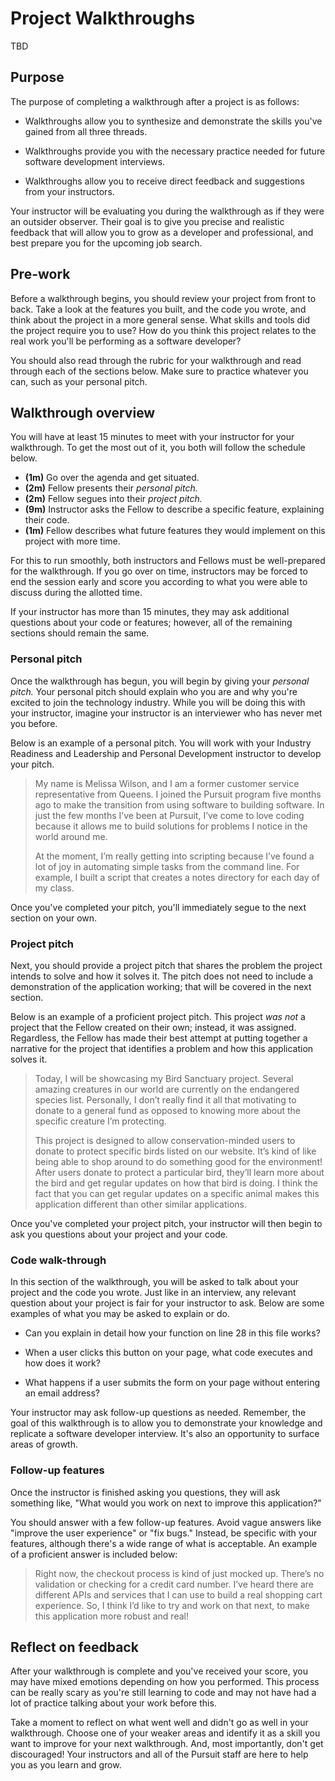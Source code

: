 # Project Walkthroughs

TBD

## Purpose

The purpose of completing a walkthrough after a project is as follows:

- Walkthroughs allow you to synthesize and demonstrate the skills you've gained from all three threads.

- Walkthroughs provide you with the necessary practice needed for future software development interviews.

- Walkthroughs allow you to receive direct feedback and suggestions from your instructors.

Your instructor will be evaluating you during the walkthrough as if they were an outsider observer. Their goal is to give you precise and realistic feedback that will allow you to grow as a developer and professional, and best prepare you for the upcoming job search.

## Pre-work

Before a walkthrough begins, you should review your project from front to back. Take a look at the features you built, and the code you wrote, and think about the project in a more general sense. What skills and tools did the project require you to use? How do you think this project relates to the real work you'll be performing as a software developer?

You should also read through the rubric for your walkthrough and read through each of the sections below. Make sure to practice whatever you can, such as your personal pitch.

## Walkthrough overview

You will have at least 15 minutes to meet with your instructor for your walkthrough. To get the most out of it, you both will follow the schedule below.

- **(1m)** Go over the agenda and get situated.
- **(2m)** Fellow presents their _personal pitch._
- **(2m)** Fellow segues into their _project pitch._
- **(9m)** Instructor asks the Fellow to describe a specific feature, explaining their code.
- **(1m)** Fellow describes what future features they would implement on this project with more time.

For this to run smoothly, both instructors and Fellows must be well-prepared for the walkthrough. If you go over on time, instructors may be forced to end the session early and score you according to what you were able to discuss during the allotted time.

If your instructor has more than 15 minutes, they may ask additional questions about your code or features; however, all of the remaining sections should remain the same.

### Personal pitch

Once the walkthrough has begun, you will begin by giving your _personal pitch._ Your personal pitch should explain who you are and why you're excited to join the technology industry. While you will be doing this with your instructor, imagine your instructor is an interviewer who has never met you before.

Below is an example of a personal pitch. You will work with your Industry Readiness and Leadership and Personal Development instructor to develop your pitch.

> My name is Melissa Wilson, and I am a former customer service representative from Queens. I joined the Pursuit program five months ago to make the transition from using software to building software. In just the few months I’ve been at Pursuit, I’ve come to love coding because it allows me to build solutions for problems I notice in the world around me.
>
> At the moment, I’m really getting into scripting because I’ve found a lot of joy in automating simple tasks from the command line. For example, I built a script that creates a notes directory for each day of my class.

Once you've completed your pitch, you'll immediately segue to the next section on your own.

### Project pitch

Next, you should provide a project pitch that shares the problem the project intends to solve and how it solves it. The pitch does not need to include a demonstration of the application working; that will be covered in the next section.

Below is an example of a proficient project pitch. This project _was not_ a project that the Fellow created on their own; instead, it was assigned. Regardless, the Fellow has made their best attempt at putting together a narrative for the project that identifies a problem and how this application solves it.

> Today, I will be showcasing my Bird Sanctuary project. Several amazing creatures in our world are currently on the endangered species list. Personally, I don’t really find it all that motivating to donate to a general fund as opposed to knowing more about the specific creature I’m protecting.
>
> This project is designed to allow conservation-minded users to donate to protect specific birds listed on our website. It’s kind of like being able to shop around to do something good for the environment! After users donate to protect a particular bird, they’ll learn more about the bird and get regular updates on how that bird is doing. I think the fact that you can get regular updates on a specific animal makes this application different than other similar applications.

Once you've completed your project pitch, your instructor will then begin to ask you questions about your project and your code.

### Code walk-through

In this section of the walkthrough, you will be asked to talk about your project and the code you wrote. Just like in an interview, any relevant question about your project is fair for your instructor to ask. Below are some examples of what you may be asked to explain or do.

- Can you explain in detail how your function on line 28 in this file works?

- When a user clicks this button on your page, what code executes and how does it work?

- What happens if a user submits the form on your page without entering an email address?

Your instructor may ask follow-up questions as needed. Remember, the goal of this walkthrough is to allow you to demonstrate your knowledge and replicate a software developer interview. It's also an opportunity to surface areas of growth.

### Follow-up features

Once the instructor is finished asking you questions, they will ask something like, "What would you work on next to improve this application?"

You should answer with a few follow-up features. Avoid vague answers like "improve the user experience" or "fix bugs." Instead, be specific with your features, although there's a wide range of what is acceptable. An example of a proficient answer is included below:

> Right now, the checkout process is kind of just mocked up. There’s no validation or checking for a credit card number. I’ve heard there are different APIs and services that I can use to build a real shopping cart experience. So, I think I’d like to try and work on that next, to make this application more robust and real!

## Reflect on feedback

After your walkthrough is complete and you've received your score, you may have mixed emotions depending on how you performed. This process can be really scary as you're still learning to code and may not have had a lot of practice talking about your work before this.

Take a moment to reflect on what went well and didn't go as well in your walkthrough. Choose one of your weaker areas and identify it as a skill you want to improve for your next walkthrough. And, most importantly, don't get discouraged! Your instructors and all of the Pursuit staff are here to help you as you learn and grow.
